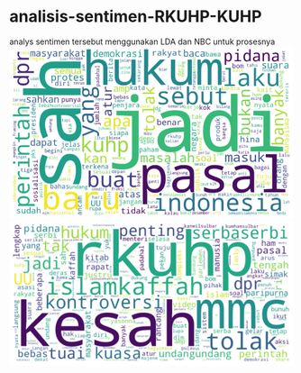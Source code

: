# analisis-sentimen-RKUHP-KUHP
analys sentimen tersebut menggunakan LDA dan NBC untuk prosesnya
![](wordcloud_all.png)
![](your_file_name.png)

